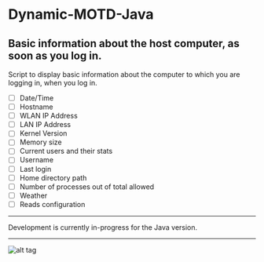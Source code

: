 Dynamic-MOTD-Java
=================

Basic information about the host computer, as soon as you log in.
-----------------------------------------------------------------

Script to display basic information about the computer to which you are logging in, when you log in.

 - [ ] Date/Time
 - [ ] Hostname
 - [ ] WLAN IP Address
 - [ ] LAN IP Address
 - [ ] Kernel Version
 - [ ] Memory size
 - [ ] Current users and their stats
 - [ ] Username
 - [ ] Last login
 - [ ] Home directory path
 - [ ] Number of processes out of total allowed
 - [ ] Weather
 - [ ] Reads configuration

--------------------------------------------------------------------------------

Development is currently in-progress for the Java version.

--------------------------------------------------------------------------------

![alt tag](https://lh6.googleusercontent.com/-t-FB_1SNc2Q/UgpP6d0DPPI/AAAAAAAADyc/0-In7jSbK90/w991-h557-no/dynmotd.png)
